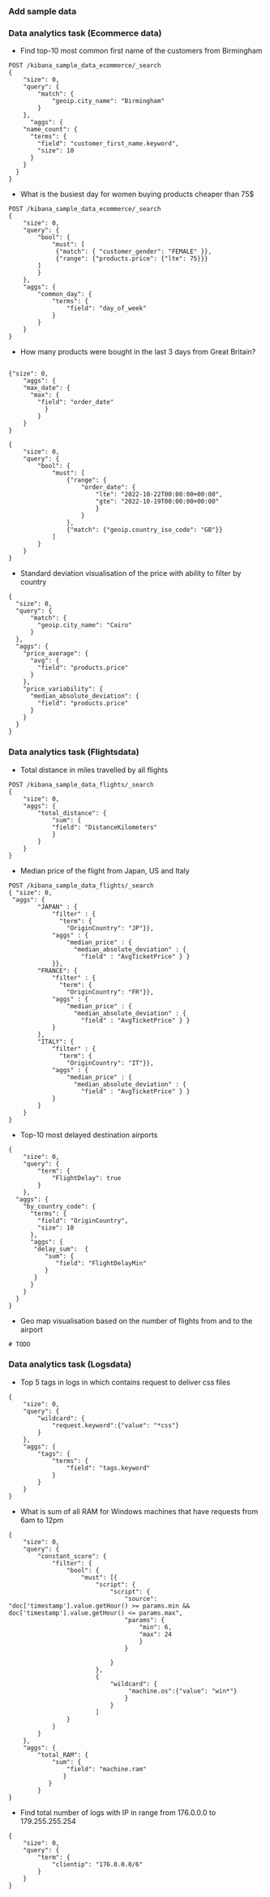 ### Add sample data




### Data analytics task (Ecommerce data)
- Find top-10 most common first name of the customers from Birmingham
````text
POST /kibana_sample_data_ecommerce/_search
{
    "size": 0,
    "query": {
        "match": {
            "geoip.city_name": "Birmingham"
        }
    },
      "aggs": {
    "name_count": {
      "terms": {
        "field": "customer_first_name.keyword",
        "size": 10
      }
    }
  }
}
````


- What is the busiest day for women buying products cheaper than 75$
````text
POST /kibana_sample_data_ecommerce/_search
{
    "size": 0,
    "query": {
        "bool": {
            "must": [
             {"match": { "customer_gender": "FEMALE" }},
             {"range": {"products.price": {"lte": 75}}}
        ]
        }
    },
    "aggs": {
        "common_day": {
            "terms": {
                "field": "day_of_week"
            }
        }
    }
}
````

- How many products were bought in the last 3 days from Great Britain?
````text

{"size": 0,
    "aggs": {
    "max_date": {                      
      "max": {
        "field": "order_date"
          }
        }
    }
}

{
    "size": 0,
    "query": {
        "bool": {
            "must": [
                {"range": {
                    "order_date": {
                        "lte": "2022-10-22T00:00:00+00:00",
                        "gte": "2022-10-19T00:00:00+00:00"
                        }
                    }
                },
                {"match": {"geoip.country_iso_code": "GB"}}
            ]
        }
    }
}
````

- Standard deviation visualisation of the price with ability to filter by country
````text
{
  "size": 0,
  "query": {
      "match": {
        "geoip.city_name": "Cairo"
      }
  },
  "aggs": {
    "price_average": {
      "avg": {
        "field": "products.price"
      }
    },
    "price_variability": {
      "median_absolute_deviation": {
        "field": "products.price" 
      }
    }
  }
}
````


### Data analytics task (Flightsdata)

- Total distance in miles travelled by all flights
````text
POST /kibana_sample_data_flights/_search
{
    "size": 0,
    "aggs": {
        "total_distance": {
            "sum": {
            "field": "DistanceKilometers"
            }
        }
    }
}
````
- Median price of the flight from Japan, US and Italy
````text
POST /kibana_sample_data_flights/_search
{ "size": 0, 
 "aggs": {
        "JAPAN" : {
            "filter" : { 
              "term": { 
                "OriginCountry": "JP"}},
            "aggs" : {
                "median_price" : { 
                  "median_absolute_deviation" : { 
                    "field" : "AvgTicketPrice" } }
            }},
        "FRANCE": {
            "filter" : { 
              "term": { 
                "OriginCountry": "FR"}},
            "aggs" : {
                "median_price" : { 
                  "median_absolute_deviation" : { 
                    "field" : "AvgTicketPrice" } }
            }
        },
        "ITALY": {
            "filter" : { 
              "term": { 
                "OriginCountry": "IT"}},
            "aggs" : {
                "median_price" : { 
                  "median_absolute_deviation" : { 
                    "field" : "AvgTicketPrice" } }
            }
        }
    }
}
````

- Top-10 most delayed destination airports
````text
{ 
    "size": 0,
    "query": {
        "term": {
            "FlightDelay": true
        }
    },
  "aggs": {
    "by_country_code": {
      "terms": {
        "field": "OriginCountry",
        "size": 10
      },
      "aggs": {
       "delay_sum":  {
          "sum": {
             "field": "FlightDelayMin"
          }
       }
      }
    }
  }
}
````
- Geo map visualisation based on the number of flights from and to the airport
````text
# TODO
````


### Data analytics task (Logsdata)
- Top 5 tags in logs in which contains request to deliver css files
````text
{
    "size": 0,
    "query": {
        "wildcard": {
            "request.keyword":{"value": "*css"}
        }
    },
    "aggs": {
        "tags": {
            "terms": {
                "field": "tags.keyword"
            }
        }
    }
}
````
- What is sum of all RAM for Windows machines that have requests from 6am to 12pm
````text
{
    "size": 0,
    "query": {
        "constant_score": {
            "filter": {
                "bool": {
                    "must": [{
                        "script": {
                            "script": {
                                "source": "doc['timestamp'].value.getHour() >= params.min && doc['timestamp'].value.getHour() <= params.max",
                                "params": {
                                    "min": 6,
                                    "max": 24
                                    }
                                }

                            }
                        },
                        {
                            "wildcard": {
                                 "machine.os":{"value": "win*"}
                                }
                            }
                        ]
                }
            }
        }
    },
    "aggs": {
        "total_RAM": {
            "sum": {
                "field": "machine.ram"
               }
           }
        }
}
````
- Find total number of logs with IP in range from 176.0.0.0 to 179.255.255.254
````text
{
    "size": 0,
    "query": {
        "term": {
            "clientip": "176.0.0.0/6"
        }
    }
}
````